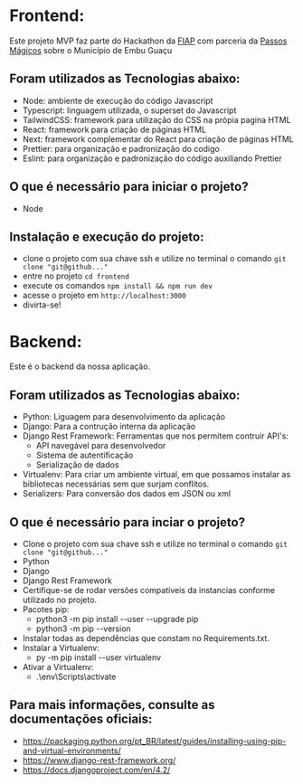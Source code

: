 # Frontend:

Este projeto MVP faz parte do Hackathon da [FIAP](https://www.fiap.com.br/) com parceria da [Passos Mágicos](https://passosmagicos.org.br/) sobre o Município de Embu Guaçu

## Foram utilizados as Tecnologias abaixo:

- Node: ambiente de execução do código Javascript
- Typescript: linguagem utilizada, o superset do Javascript
- TailwindCSS: framework para utilização do CSS na própia pagina HTML
- React: framework para criação de páginas HTML
- Next: framework complementar do React para criação de páginas HTML
- Prettier: para organização e padronização do codigo
- Eslint: para organização e padronização do código auxiliando Prettier

## O que é necessário para iniciar o projeto?

- Node

## Instalação e execução do projeto:

- clone o projeto com sua chave ssh e utilize no terminal o comando `git clone "git@github..."`
- entre no projeto `cd frontend`
- execute os comandos `npm install && npm run dev`
- acesse o projeto em `http://localhost:3000`
- divirta-se!
  

# Backend:

Este é o backend da nossa aplicação.

## Foram utilizados as Tecnologias abaixo:

- Python: Liguagem para desenvolvimento da aplicação
- Django: Para a contrução interna da aplicação
- Django Rest Framework: Ferramentas que nos permitem contruir API's:
   - API navegável para desenvolvedor
   - Sistema de autentificação
   - Serialização de dados   
- Virtualenv: Para criar um ambiente virtual, em que possamos instalar as bibliotecas necessárias sem que surjam conflitos.
- Serializers: Para conversão dos dados em JSON ou xml


## O que é necessário para inciar o projeto?

 - Clone o projeto com sua chave ssh e utilize no terminal o comando `git clone "git@github..."`
 - Python
 - Django
 - Django Rest Framework
 - Certifique-se de rodar versões compatíveis da instancias conforme utilizado no projeto.
 - Pacotes pip:
      - python3 -m pip install --user --upgrade pip
      - python3 -m pip --version
 - Instalar todas as dependências que constam no Requirements.txt.
 - Instalar a Virtualenv:
      - py -m pip install --user virtualenv
 - Ativar a Virtualenv:
      - .\env\Scripts\activate


## Para mais informações, consulte as documentações oficiais:
- <a>https://packaging.python.org/pt_BR/latest/guides/installing-using-pip-and-virtual-environments/</a>
- <a>https://www.django-rest-framework.org/</a>
- <a>https://docs.djangoproject.com/en/4.2/</a>
